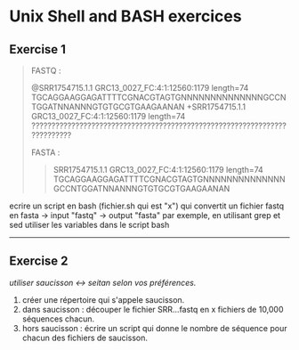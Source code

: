 # Unix Shell and BASH exercices

## Exercise 1

>FASTQ :
>
>@SRR1754715.1.1 GRC13_0027_FC:4:1:12560:1179 length=74
>TGCAGGAAGGAGATTTTCGNACGTAGTGNNNNNNNNNNNNNNGCCNTGGATNNANNNGTGTGCGTGAAGAANAN
>+SRR1754715.1.1 GRC13_0027_FC:4:1:12560:1179 length=74
>??????????????????????????????????????????????????????????????????????????
>
>FASTA :
>
>>SRR1754715.1.1 GRC13_0027_FC:4:1:12560:1179 length=74
>TGCAGGAAGGAGATTTTCGNACGTAGTGNNNNNNNNNNNNNNGCCNTGGATNNANNNGTGTGCGTGAAGAANAN

ecrire un script en bash (fichier.sh qui est "x") qui convertit un fichier fastq en fasta
-> input "fastq"
-> output "fasta"
par exemple, en utilisant grep et sed
utiliser les variables dans le script bash

------------------------------------------------------------------------

## Exercise 2

*utiliser saucisson <-> seitan selon vos préférences.*

1. créer une répertoire qui s'appele saucisson. 
2. dans saucisson : découper le fichier SRR...fastq en x fichiers de 10,000 séquences chacun. 
3. hors saucisson : écrire un script qui donne le nombre de séquence pour chacun des fichiers de saucisson. 
